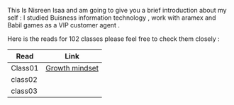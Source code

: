 This Is Nisreen Isaa and am going to give you a brief introduction about my self : 
I studied Buisness information technology , work with aramex and Babil games as a VIP customer agent .

Here is the reads  for 102 classes please feel free to check them closely :

| Read          | Link                                                                    |
| ----------| ----------------------------------------------------------------------------|
| Class01 | [Growth mindset](https://github.com/nisreenissa/reading-note/blob/main/Read1.md)                   |
| class02 |  |
| class03|   
    